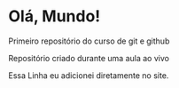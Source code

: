 # Olá, Mundo!
 Primeiro repositório do curso de git e github
 
 Repositório criado durante uma aula ao vivo
 
 Essa Linha eu adicionei diretamente no site.
